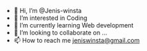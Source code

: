 - 👋 Hi, I’m @Jenis-winsta
- 👀 I’m interested in Coding
- 🌱 I’m currently learning Web development 
- 💞️ I’m looking to collaborate on ...
- 📫 How to reach me jeniswinsta@gmail.com

<!---
Jenis-winsta/Jenis-winsta is a ✨ special ✨ repository because its `README.md` (this file) appears on your GitHub profile.
You can click the Preview link to take a look at your changes.
--->
